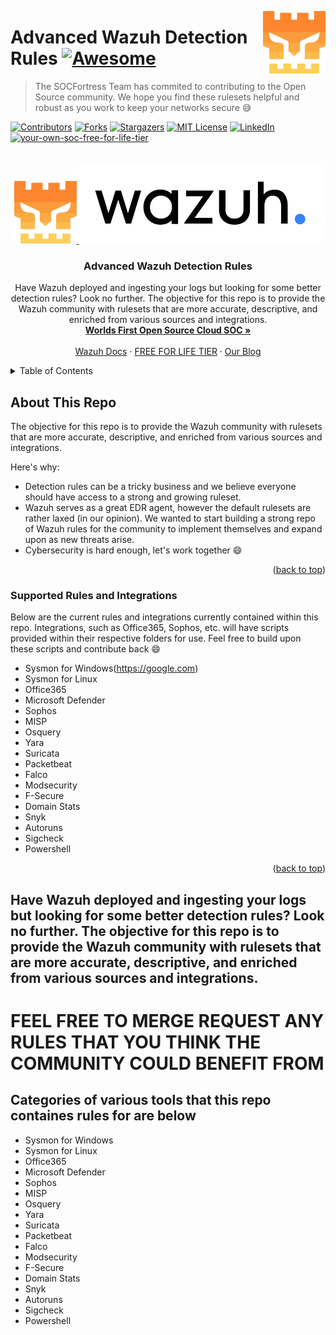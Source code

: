 [<img src="images/logo_orange.svg" align="right" width="100" height="100" />](https://www.socfortress.co/)

# Advanced Wazuh Detection Rules [![Awesome](https://forthebadge.com/images/badges/open-source.svg)](https://github.com/socfortress/Wazuh-Rules)
> The SOCFortress Team has commited to contributing to the Open Source community. We hope you find these rulesets helpful and robust as you work to keep your networks secure :sweat_smile:


[![Contributors][contributors-shield]][contributors-url]
[![Forks][forks-shield]][forks-url]
[![Stargazers][stars-shield]][stars-url]
[![MIT License][license-shield]][license-url]
[![LinkedIn][linkedin-shield]][linkedin-url]
[![your-own-soc-free-for-life-tier](https://img.shields.io/badge/Get%20Started-FREE%20FOR%20LIFE%20TIER-orange)](https://www.socfortress.co/trial.html)

<!-- PROJECT LOGO -->
<br />
<div align="center">
  <a href="https://github.com/socfortress/Wazuh-Rules">
    <img src="images/logo_orange.svg" alt="Logo" width="100" height="100">
    <img src="images/wazuh_logo.png" alt="Logo">
  </a>

  <h3 align="center">Advanced Wazuh Detection Rules</h3>

  <p align="center">
    Have Wazuh deployed and ingesting your logs but looking for some better detection rules? Look no further. The objective for this repo is to provide the Wazuh community with rulesets that are more accurate, descriptive, and enriched from various sources and integrations.
    <br />
    <a href="https://www.socfortress.co/index.html"><strong>Worlds First Open Source Cloud SOC »</strong></a>
    <br />
    <br />
    <a href="https://documentation.wazuh.com/current/index.html">Wazuh Docs</a>
    ·
    <a href="https://www.socfortress.co/trial.html">FREE FOR LIFE TIER</a>
    ·
    <a href="https://socfortress.medium.com/">Our Blog</a>
  </p>
</div>


<!-- TABLE OF CONTENTS -->
<details>
  <summary>Table of Contents</summary>
  <ol>
    <li>
      <a href="#about-this-repo">About This Repo</a>
      <ul>
        <li><a href="#supported-rules-and-integrations">Supported Rules and Integrations</a></li>
      </ul>
    </li>
    <li>
      <a href="#getting-started">Getting Started</a>
      <ul>
        <li><a href="#prerequisites">Prerequisites</a></li>
        <li><a href="#installation">Installation</a></li>
      </ul>
    </li>
    <li><a href="#usage">Usage</a></li>
    <li><a href="#roadmap">Roadmap</a></li>
    <li><a href="#contributing">Contributing</a></li>
    <li><a href="#license">License</a></li>
    <li><a href="#contact">Contact</a></li>
    <li><a href="#acknowledgments">Acknowledgments</a></li>
  </ol>
</details>



<!-- ABOUT THE PROJECT -->
## About This Repo

The objective for this repo is to provide the Wazuh community with rulesets that are more accurate, descriptive, and enriched from various sources and integrations.

Here's why:
* Detection rules can be a tricky business and we believe everyone should have access to a strong and growing ruleset.
* Wazuh serves as a great EDR agent, however the default rulesets are rather laxed (in our opinion). We wanted to start building a strong repo of Wazuh rules for the community to implement themselves and expand upon as new threats arise.
* Cybersecurity is hard enough, let's work together :smile:


<p align="right">(<a href="#readme-top">back to top</a>)</p>


### Supported Rules and Integrations

Below are the current rules and integrations currently contained within this repo. Integrations, such as Office365, Sophos, etc. will have scripts provided within their respective folders for use. Feel free to build upon these scripts and contribute back :smile:

* Sysmon for Windows(https://google.com)
* Sysmon for Linux
* Office365
* Microsoft Defender
* Sophos
* MISP
* Osquery
* Yara
* Suricata
* Packetbeat
* Falco
* Modsecurity
* F-Secure
* Domain Stats
* Snyk
* Autoruns
* Sigcheck
* Powershell

<p align="right">(<a href="#readme-top">back to top</a>)</p>




## Have Wazuh deployed and ingesting your logs but looking for some better detection rules? Look no further. The objective for this repo is to provide the Wazuh community with rulesets that are more accurate, descriptive, and enriched from various sources and integrations.

# FEEL FREE TO MERGE REQUEST ANY RULES THAT YOU THINK THE COMMUNITY COULD BENEFIT FROM

## Categories of various tools that this repo containes rules for are below

* Sysmon for Windows
* Sysmon for Linux
* Office365
* Microsoft Defender
* Sophos
* MISP
* Osquery
* Yara
* Suricata
* Packetbeat
* Falco
* Modsecurity
* F-Secure
* Domain Stats
* Snyk
* Autoruns
* Sigcheck
* Powershell





<!-- MARKDOWN LINKS & IMAGES -->
<!-- https://www.markdownguide.org/basic-syntax/#reference-style-links -->
[contributors-shield]: https://img.shields.io/github/contributors/socfortress/Wazuh-Rules
[contributors-url]: https://github.com/socfortress/Wazuh-Rules/graphs/contributors
[forks-shield]: https://img.shields.io/github/forks/socfortress/Wazuh-Rules
[forks-url]: https://github.com/socfortress/Wazuh-Rules/network/members
[stars-shield]: https://img.shields.io/github/stars/socfortress/Wazuh-Rules
[stars-url]: https://github.com/socfortress/Wazuh-Rules/stargazers
[issues-shield]: https://img.shields.io/github/issues/othneildrew/Best-README-Template.svg?style=for-the-badge
[issues-url]: https://github.com/othneildrew/Best-README-Template/issues
[license-shield]: https://img.shields.io/badge/Help%20Desk-Help%20Desk-blue
[license-url]: https://servicedesk.socfortress.co/help/2979687893
[linkedin-shield]: https://img.shields.io/badge/Visit%20Us-www.socfortress.co-orange
[linkedin-url]: https://www.socfortress.co/
